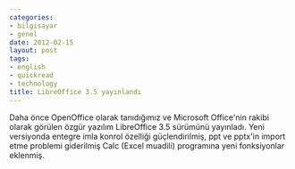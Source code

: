 ```yaml
---
categories:
- bilgisayar
- genel
date: 2012-02-15
layout: post
tags:
- english
- quickread
- technology
title: LibreOffice 3.5 yayınlandı
---
```


Daha önce OpenOffice olarak tanıdığımız ve Microsoft Office'nin rakibi olarak görülen özgür yazılım LibreOffice 3.5 sürümünü yayınladı. Yeni versiyonda entegre imla konrol özelliği güçlendirilmiş, ppt ve pptx'in import etme problemi giderilmiş Calc (Excel muadili) programına yeni fonksiyonlar eklenmiş.
